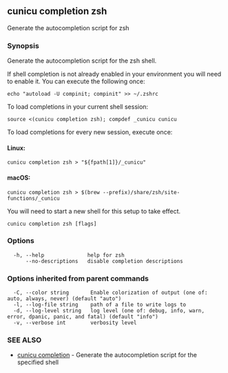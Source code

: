 ## cunicu completion zsh

Generate the autocompletion script for zsh

### Synopsis

Generate the autocompletion script for the zsh shell.

If shell completion is not already enabled in your environment you will need
to enable it.  You can execute the following once:

	echo "autoload -U compinit; compinit" >> ~/.zshrc

To load completions in your current shell session:

	source <(cunicu completion zsh); compdef _cunicu cunicu

To load completions for every new session, execute once:

#### Linux:

	cunicu completion zsh > "${fpath[1]}/_cunicu"

#### macOS:

	cunicu completion zsh > $(brew --prefix)/share/zsh/site-functions/_cunicu

You will need to start a new shell for this setup to take effect.


```
cunicu completion zsh [flags]
```

### Options

```
  -h, --help              help for zsh
      --no-descriptions   disable completion descriptions
```

### Options inherited from parent commands

```
  -C, --color string       Enable colorization of output (one of: auto, always, never) (default "auto")
  -l, --log-file string    path of a file to write logs to
  -d, --log-level string   log level (one of: debug, info, warn, error, dpanic, panic, and fatal) (default "info")
  -v, --verbose int        verbosity level
```

### SEE ALSO

* [cunicu completion](cunicu_completion.md)	 - Generate the autocompletion script for the specified shell

